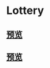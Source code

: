 # Lottery
## [预览](https://lee981265.github.io/Css/Outlinebox_Jack8-13/)
## [预览](https://lee981265.github.io/Lottery/luckyOne/)
